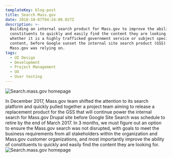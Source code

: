 ```yaml
---
templateKey: blog-post
title: Search Mass.gov
date: 2018-10-07T04:24:09.027Z
description: >-
  Building an internal search product for Mass.gov to improve the ability of
  constituents to quickly and easily find the content they are looking for -
  whether it is a highly trafficked government service or subject specific
  content, before Google sunset the internal site search product (GSS) that
  Mass.gov was relying on.
tags:
  - UI Design
  - Development
  - Project Management
  - UX
  - User testing
---
```

![Search.mass.gov homepage](/img/search.jpg)

In December 2017, Mass.gov team shifted the attention to its search platform and quickly pulled together a project team aiming to release a replacement product for the GSS that will continue power the internal search for Mass.gov Drupal site before Google Site Search was schedule to retire by the end of March 2017. In 3 months, we must figure out an option to ensure the Mass.gov search was not disrupted, with goals to meet the business requirements from all stakeholders within the organization and Mass.gov customer organizations, and most importantly improve the ability of constituents to quickly and easily find the content they are looking for.
![Search.mass.gov homepage](/img/search.jpg)
